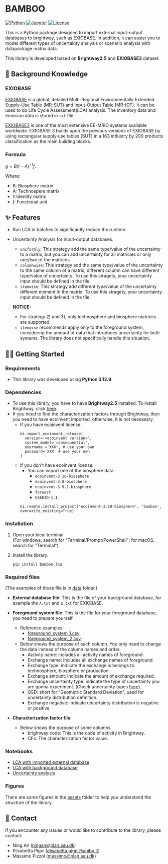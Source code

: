 # BAMBOO

[![Python](https://img.shields.io/badge/Python-3776AB.svg?logo=Python&logoColor=white)](https://www.python.org/)
[![Jupyter](https://img.shields.io/badge/Jupyter-F37626.svg?logo=Jupyter&logoColor=white)](https://jupyter.org/)
[![License](https://img.shields.io/github/license/Annedrew/bamboo?color=5D6D7E)](https://github.com/Annedrew/bamboo/blob/main/LICENSE)

This is a Python package designed to import external input-output databases to brightway, such as EXIOBASE. In addition, it can assist you to model different types of uncertainty analysis or scenario analysis with datapackage matrix data.  

This library is developed based on **Brightway2.5** and **EXIOBASE3** dataset.

## 📖 Background Knowledge 

### EXIOBASE
[EXIOBASE](https://www.exiobase.eu/) is a global, detailed Multi-Regional Environmentally Extended Supply-Use Table (MR-SUT) and Input-Output Table (MR-IOT). It can be used to do Life Cycle Assessment(LCA) analysis. The inventory data and emission data is stored in `txt` file. 

[EXIOBASE3](https://zenodo.org/records/3583071) is one of the most extensive EE-MRIO systems available worldwide. EXIOBASE 3 builds upon the previous versions of EXIOBASE by using rectangular supply‐use tables (SUT) in a 163 industry by 200 products classification as the main building blocks.

### Formula

$g = B (I-A)^{-1} f$. 

Where:
- B: Biosphere matrix
- A: Technospere matrix
- I: Identity matrix
- $f$: Functional unit

## ✨ Features
- Run LCA in batches to significantly reduce the runtime.
- Uncertainty Analysis for input-output databases.
  - `uniformly`: This strategy add the same type/value of the uncertainty to a matrix, but you can add uncertainty for all matricies or only one/two of the matrices.
  - `columnwise`: This strategy add the same type/value of the uncertainty to the same column of a matrix, different column can have different type/value of uncertainty. To use this stragety, your uncertainty input should be defined in the file.
  - `itemwise`: This strategy add different type/value of the uncertainty different element in the matrix. To use this stragety, your uncertainty input should be defined in the file.

  **NOTICE:**  
    - For strategy 2) and 3), only technosphere and biosphere matrices are supported.
    - `itemwise` recommends apply only to the foreground system, considering the amount of data that introduces uncertainty for both systems. The library does not specifically handle this situation.

## 👩‍💻 Getting Started
### Requirements
- This library was developed using **Python 3.12.9**.

### Dependencies

- To use this library, you have to have **Brightway2.5** installed. To install Brightway, click [here](https://docs.brightway.dev/en/latest/content/installation/).
- If you need to find the characterization factors through Brightway, then you need to have ecoinvent imported, otherwise, it is not necessary.
  - If you have ecoinvent license:
    ```
    bi.import_ecoinvent_release(
      version='<ecoinvent version>',
      system_model='consequential',
      username ='XXX', # use your own
      password='XXX' # use your own
    )
    ```
  - If you don't have ecoinvent license:
    - You can import one of the biosphere data:
      - `ecoinvent-3.10-biosphere`
      - `ecoinvent-3.8-biosphere`
      - `ecoinvent-3.9.1-biosphere`
      - `forwast`
      - `USEEIO-1.1`
    ```
    bi.remote.install_project('ecoinvent-3.10-biosphere', 'bamboo', overwrite_existing=True)
    ```

### Installation
1. Open your local terminal.  
(For windows, search for "Terminal/Prompt/PowerShell"; for macOS, search for "Terminal")

2. Install the library.
   ```
   pip install bamboo_lca
   ```

### Required files
(The examples of those file is in [data](notebooks/data) folder.)
- **External database file**: This is the file of your background database, for example the `A.txt` and `S.txt` for EXIOBASE.
- **Foreground system file**: This is the file for your foreground database, you need to prepare yourself. 
  - Reference examples: 
    - [foreground_system_1.csv](notebooks/data/foreground_system_1.csv)
    - [foreground_system_2.csv](notebooks/data/foreground_system_2.csv). 
  - Below shows the purpose of each column. You only need to change the data instead of the column names and order. 
    - Activity name: includes all activity names of foreground.
    - Exchange name: includes all exchange names of foreground.
    - Exchange type: indicate the exchange is belongs to technosphere, biosphere or production.
    - Exchange amount: indicate the amount of exchange required.
    - Exchange uncertainty type: indicate the type of uncertainty you are gonna experiment. (Check uncertainty types [here](https://stats-arrays.readthedocs.io/en/latest/#mapping-parameter-array-columns-to-uncertainty-distributions)).
    - GSD: short for "Geometric Standard Deviation", used for uncertainty distribution definition.
    - Exchange negative: indicate uncertainty distribution is negative or positive.

- **Characterization factor file**: 
  - Below shows the purpose of some columns. 
    - brightway code: This is the code of activity in Brightway. 
    - CFs: The characterization factor value.
### Notebooks
- [LCA with imported external database](https://github.com/Annedrew/brightway-bamboo/blob/main/notebooks/lca_with_foreground.ipynb)
- [LCA with background database](https://github.com/Annedrew/brightway-bamboo/blob/main/notebooks/lca_with_background.ipynb)
- [Uncertainty analysis](https://github.com/Annedrew/brightway-bamboo/blob/main/notebooks/uncertainty_analysis.ipynb)

### Figures
There are some figures in the [assets](assets) folder to help you understand the structure of the library.

## 💬 Contact
If you encounter any issues or would like to contribute to the library, please contact: 
  - Ning An (ningan@plan.aau.dk)
  - Elisabetta Pigni (elisabetta.pigni@unibo.it)
  - Massimo Pizzol (massimo@plan.aau.dk)
